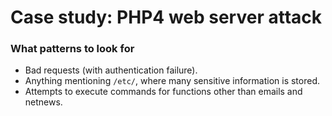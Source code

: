 # Case study: PHP4 web server attack

### What patterns to look for
* Bad requests (with authentication failure).
* Anything mentioning `/etc/`, where many sensitive information is stored.
* Attempts to execute commands for functions other than emails and netnews.